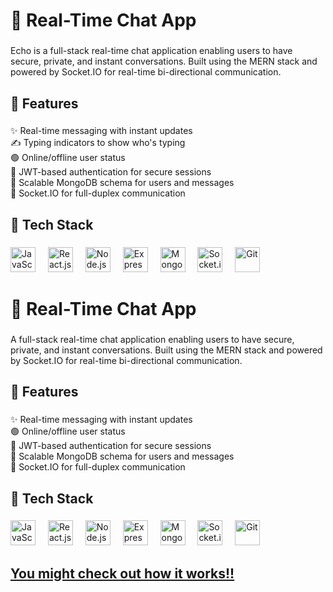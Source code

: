 <h1 align="left">💬 Real-Time Chat App</h1>

###

<p align="left">Echo is a full-stack real-time chat application enabling users to have secure, private, and instant conversations. Built using the MERN stack and powered by Socket.IO for real-time bi-directional communication.</p>

###

<h2 align="left">🚀 Features</h2>

###

<p align="left">
✨ Real-time messaging with instant updates<br>
✍️ Typing indicators to show who's typing<br>
🟢 Online/offline user status<br>
🔐 JWT-based authentication for secure sessions<br>
🧠 Scalable MongoDB schema for users and messages<br>
🔄 Socket.IO for full-duplex communication<br>
</p>

###

<h2 align="left">🧱 Tech Stack</h2>

###

<div align="left">
  <img src="https://cdn.jsdelivr.net/gh/devicons/devicon/icons/javascript/javascript-original.svg" height="40" alt="JavaScript" />
  <img width="12" />
  <img src="https://cdn.jsdelivr.net/gh/devicons/devicon/icons/react/react-original.svg" height="40" alt="React.js" />
  <img width="12" />
  <img src="https://cdn.jsdelivr.net/gh/devicons/devicon/icons/nodejs/nodejs-original.svg" height="40" alt="Node.js" />
  <img width="12" />
  <img src="https://cdn.jsdelivr.net/gh/devicons/devicon/icons/express/express-original.svg" height="40" alt="Express.js" />
  <img width="12" />
  <img src="https://cdn.jsdelivr.net/gh/devicons/devicon/icons/mongodb/mongodb-original.svg" height="40" alt="MongoDB" />
  <img width="12" />
  <img src="https://cdn.jsdelivr.net/gh/devicons/devicon/icons/socketio/socketio-original.svg" height="40" alt="Socket.io" />
  <img width="12" />
  <img src="https://cdn.jsdelivr.net/gh/devicons/devicon/icons/git/git-original.svg" height="40" alt="Git" />
</div>

###

<h1 align="left">💬 Real-Time Chat App</h1>

###

<p align="left">A full-stack real-time chat application enabling users to have secure, private, and instant conversations. Built using the MERN stack and powered by Socket.IO for real-time bi-directional communication.</p>

###

<h2 align="left">🚀 Features</h2>

###

<p align="left">
✨ Real-time messaging with instant updates<br>
🟢 Online/offline user status<br>
🔐 JWT-based authentication for secure sessions<br>
🧠 Scalable MongoDB schema for users and messages<br>
🔄 Socket.IO for full-duplex communication<br>
</p>

###

<h2 align="left">🧱 Tech Stack</h2>

###

<div align="left">
  <img src="https://cdn.jsdelivr.net/gh/devicons/devicon/icons/javascript/javascript-original.svg" height="40" alt="JavaScript" />
  <img width="12" />
  <img src="https://cdn.jsdelivr.net/gh/devicons/devicon/icons/react/react-original.svg" height="40" alt="React.js" />
  <img width="12" />
  <img src="https://cdn.jsdelivr.net/gh/devicons/devicon/icons/nodejs/nodejs-original.svg" height="40" alt="Node.js" />
  <img width="12" />
  <img src="https://cdn.jsdelivr.net/gh/devicons/devicon/icons/express/express-original.svg" height="40" alt="Express.js" />
  <img width="12" />
  <img src="https://cdn.jsdelivr.net/gh/devicons/devicon/icons/mongodb/mongodb-original.svg" height="40" alt="MongoDB" />
  <img width="12" />
  <img src="https://cdn.jsdelivr.net/gh/devicons/devicon/icons/socketio/socketio-original.svg" height="40" alt="Socket.io" />
  <img width="12" />
  <img src="https://cdn.jsdelivr.net/gh/devicons/devicon/icons/git/git-original.svg" height="40" alt="Git" />
</div>

###

<h2 align="left"><a href="https://drive.google.com/file/d/1jd3ljSH3HXIaG8phsK30ipHxMTkZHj-q/view?usp=sharing">You might check out how it works!!</a></h2>

###


###

